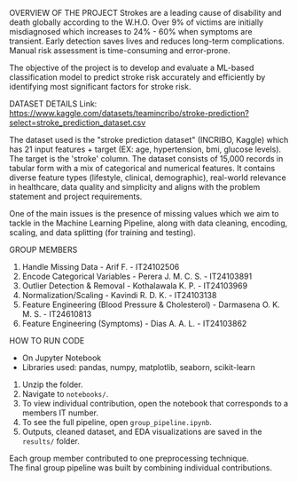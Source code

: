 OVERVIEW OF THE PROJECT
Strokes are a leading cause of disability and death globally according to the W.H.O. Over 9% of victims are initially misdiagnosed which increases to 24% - 60% when symptoms are transient. Early detection saves lives and reduces long-term complications. Manual risk assessment is time-consuming and error-prone.

The objective of the project is to develop and evaluate a ML-based classification model to predict stroke risk accurately and efficiently by identifying most significant factors for stroke risk.


DATASET DETAILS
Link: https://www.kaggle.com/datasets/teamincribo/stroke-prediction?select=stroke_prediction_dataset.csv

The dataset used is the "stroke prediction dataset" (INCRIBO, Kaggle) which has 21 input features + target (EX: age, hypertension, bmi, glucose levels). The target is the 'stroke' column. The dataset consists of 15,000 records in tabular form with a mix of categorical and numerical features. It contains diverse feature types (lifestyle, clinical, demographic), real-world relevance in healthcare, data quality and simplicity and aligns with the problem statement and project requirements.

One of the main issues is the presence of missing values which we aim to tackle in the Machine Learning Pipeline, along with data cleaning, encoding, scaling, and data splitting (for training and testing).


GROUP MEMBERS
1. Handle Missing Data  -  Arif F.  -  IT24102506
2. Encode Categorical Variables  -  Perera J. M. C. S.  -  IT24103891
3. Outlier Detection & Removal  -  Kothalawala K. P.  -  IT24103969
4. Normalization/Scaling  -  Kavindi R. D. K.  -  IT24103138
5. Feature Engineering (Blood Pressure & Cholesterol)  -  Darmasena O. K. M. S.  -  IT24610813
6. Feature Engineering (Symptoms)  -  Dias A. A. L.  -  IT24103862


HOW TO RUN CODE
- On Jupyter Notebook  
- Libraries used: pandas, numpy, matplotlib, seaborn, scikit-learn 

1. Unzip the folder.
2. Navigate to `notebooks/`.
3. To view individual contribution, open the notebook that corresponds to a members IT number.
4. To see the full pipeline, open `group_pipeline.ipynb`.
5. Outputs, cleaned dataset, and EDA visualizations are saved in the `results/` folder.  

Each group member contributed to one preprocessing technique.  
The final group pipeline was built by combining individual contributions.  

